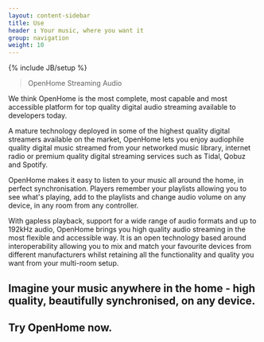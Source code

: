 ```yaml
---
layout: content-sidebar
title: Use
header : Your music, where you want it
group: navigation
weight: 10
---
```

{% include JB/setup %}

> OpenHome Streaming Audio

We think OpenHome is the most complete, most capable and most accessible platform for top quality digital audio streaming available to developers today.

A mature technology deployed in some of the highest quality digital streamers available on the market, OpenHome lets you enjoy audiophile quality digital music streamed from your networked music library, internet radio or premium quality digital streaming services such as Tidal, Qobuz and Spotify.

OpenHome makes it easy to listen to your music all around the home, in perfect synchronisation. Players remember your playlists allowing you to see what's playing, add to the playlists and change audio volume on any device, in any room from any controller.

With gapless playback, support for a wide range of audio formats and up to 192kHz audio, OpenHome brings you high quality audio streaming in the most flexible and accessible way. It is an open technology based around interoperability allowing you to mix and match your favourite devices from different manufacturers whilst retaining all the functionality and quality you want from your multi-room setup.


## Imagine your music anywhere in the home - high quality, beautifully synchronised, on any device.

## Try OpenHome now.

